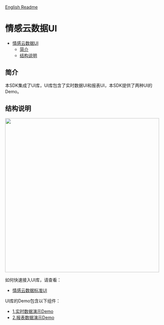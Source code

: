 [English Readme](/README_EN.md)

# 情感云数据UI

- [情感云数据UI](#情感云数据ui)
  - [简介](#简介)
  - [结构说明](#结构说明)

## 简介

本SDK集成了UI库，UI库包含了实时数据UI和报表UI，本SDK提供了两种UI的Demo。

## 结构说明 

<img src="https://github.com/Entertech/Enter-AffectiveCloud-iOS-SDK/blob/master/img/7.png" width="500">

如何快速接入UI库，请查看：
- [情感云数据标准UI](EnterAffectiveCloudUI/)

UI库的Demo包含以下组件：
- [1.实时数据演示Demo](EnterRealtimeUIDemo/)
- [2.报表数据演示Demo](EnterReportUIDemo/)